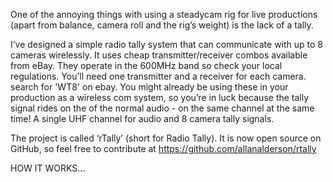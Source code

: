One of the annoying things with using a steadycam rig for live productions (apart from balance, camera roll and the rig’s weight) is the lack of a tally. 

I’ve designed a simple radio tally system that can communicate with up to 8 cameras wirelessly. It uses cheap transmitter/receiver combos available from eBay. They operate in the 600MHz band so check your local regulations. 
You’ll need one transmitter and a receiver for each camera. search for 'WT8' on ebay.
You might already be using these in your production as a wireless com system, so you’re in luck because the tally signal rides on the of the normal audio - on the same channel at the same time! A single UHF channel for audio and 8 camera tally signals. 

The project is called ‘rTally’ (short for Radio Tally). It is now open source on GitHub, so feel free to contribute at https://github.com/allanalderson/rtally


HOW IT WORKS...

